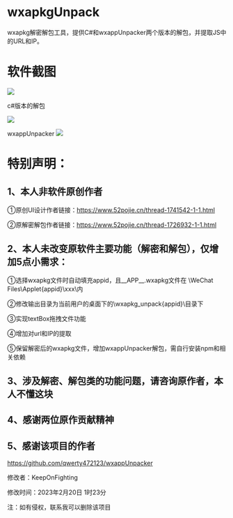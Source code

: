 # wxapkgUnpack
wxapkg解密解包工具，提供C#和wxappUnpacker两个版本的解包，并提取JS中的URL和IP。

# 软件截图

<img src="https://github.com/jdr2021/WxappUnpack/blob/master/1.jpg">

c#版本的解包

<img src="https://github.com/jdr2021/WxappUnpack/blob/master/2.jpg">

wxappUnpacker
<img src="https://github.com/jdr2021/WxappUnpack/blob/master/3.jpg">

# 特别声明：

## 1、本人非软件原创作者

  ①原创UI设计作者链接：https://www.52pojie.cn/thread-1741542-1-1.html
  
  ②原解密解包作者链接：https://www.52pojie.cn/thread-1726932-1-1.html
  
## 2、本人未改变原软件主要功能（解密和解包），仅增加5点小需求：

  ①选择wxapkg文件时自动填充appid，且__APP__.wxapkg文件在 \WeChat Files\Applet\{appid}\xxx\内
  
  ②修改输出目录为当前用户的桌面下的\wxapkg_unpack\{appid}\目录下
  
  ③实现textBox拖拽文件功能
  
  ④增加对url和IP的提取 

  ⑤保留解密后的wxapkg文件，增加wxappUnpacker解包，需自行安装npm和相关依赖
  
## 3、涉及解密、解包类的功能问题，请咨询原作者，本人不懂这块

## 4、感谢两位原作贡献精神

## 5、感谢该项目的作者

https://github.com/qwerty472123/wxappUnpacker

修改者：KeepOnFighting

修改时间：2023年2月20日 1时23分

注：如有侵权，联系我可以删除该项目

